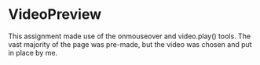 # VideoPreview

This assignment made use of the onmouseover and video.play() tools.
The vast majority of the page was pre-made, but the video was chosen and put in place by me.
